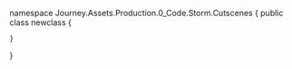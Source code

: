 namespace Journey.Assets.Production.0_Code.Storm.Cutscenes
{
    public class newclass
    {
        
    }
}